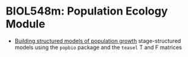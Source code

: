 # BIOL548m: Population Ecology Module

* [Building structured models of population growth](/popbio.md)
      stage-structured models using the `popbio` package and the `teasel` T and F matrices
